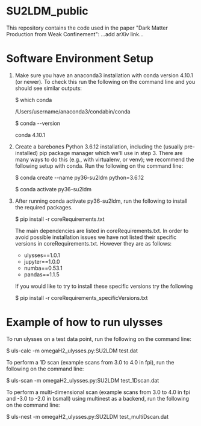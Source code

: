 # SU2LDM_public

This repository contains the code used in the paper "Dark Matter Production from Weak Confinement": ...add arXiv link...


# Software Environment Setup

1. Make sure you have an anaconda3 installation with conda version 4.10.1 (or newer). To check this run the following on the command line and you should see similar outputs:
    
    $ which conda
    
    /Users/username/anaconda3/condabin/conda
    
    $ conda --version
    
    conda 4.10.1

2. Create a barebones Python 3.6.12 installation, including the (usually pre-installed) pip package manager which we'll use in step 3. There are many ways to do this (e.g., with virtualenv, or venv); we recommend the following setup with conda. Run the following on the command line:

    $ conda create --name py36-su2ldm python=3.6.12
    
    $ conda activate py36-su2ldm

3. After running conda activate py36-su2ldm, run the following to install the required packages.

    $ pip install -r coreRequirements.txt

    The main dependencies are listed in coreRequirements.txt. In order to avoid possible installation issues we have not listed their specific versions in coreRequirements.txt. However they are as follows:
    
    - ulysses==1.0.1
    - jupyter==1.0.0
    - numba==0.53.1
    - pandas==1.1.5
    
    If you would like to try to install these specific versions try the following
    
    $ pip install -r coreRequirements_specificVersions.txt
    
# Example of how to run ulysses

To run ulysses on a test data point, run the following on the command line:

$ uls-calc -m omegaH2_ulysses.py:SU2LDM test.dat

To perform a 1D scan (example scans from 3.0 to 4.0 in fpi), run the following on the command line:

$ uls-scan -m omegaH2_ulysses.py:SU2LDM test_1Dscan.dat

To perform a multi-dimensional scan (example scans from 3.0 to 4.0 in fpi and -3.0 to -2.0 in bsmall) using multinest as a backend, run the following on the command line:

$ uls-nest -m omegaH2_ulysses.py:SU2LDM test_multiDscan.dat
    
    